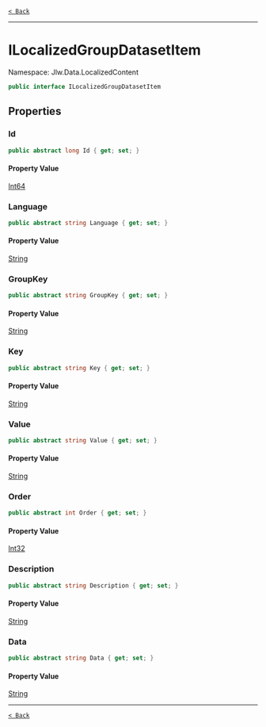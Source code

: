 [`< Back`](./)

---

# ILocalizedGroupDatasetItem

Namespace: Jlw.Data.LocalizedContent



```csharp
public interface ILocalizedGroupDatasetItem
```

## Properties

### **Id**



```csharp
public abstract long Id { get; set; }
```

#### Property Value

[Int64](https://docs.microsoft.com/en-us/dotnet/api/system.int64)<br>

### **Language**



```csharp
public abstract string Language { get; set; }
```

#### Property Value

[String](https://docs.microsoft.com/en-us/dotnet/api/system.string)<br>

### **GroupKey**



```csharp
public abstract string GroupKey { get; set; }
```

#### Property Value

[String](https://docs.microsoft.com/en-us/dotnet/api/system.string)<br>

### **Key**



```csharp
public abstract string Key { get; set; }
```

#### Property Value

[String](https://docs.microsoft.com/en-us/dotnet/api/system.string)<br>

### **Value**



```csharp
public abstract string Value { get; set; }
```

#### Property Value

[String](https://docs.microsoft.com/en-us/dotnet/api/system.string)<br>

### **Order**



```csharp
public abstract int Order { get; set; }
```

#### Property Value

[Int32](https://docs.microsoft.com/en-us/dotnet/api/system.int32)<br>

### **Description**



```csharp
public abstract string Description { get; set; }
```

#### Property Value

[String](https://docs.microsoft.com/en-us/dotnet/api/system.string)<br>

### **Data**



```csharp
public abstract string Data { get; set; }
```

#### Property Value

[String](https://docs.microsoft.com/en-us/dotnet/api/system.string)<br>

---

[`< Back`](./)
